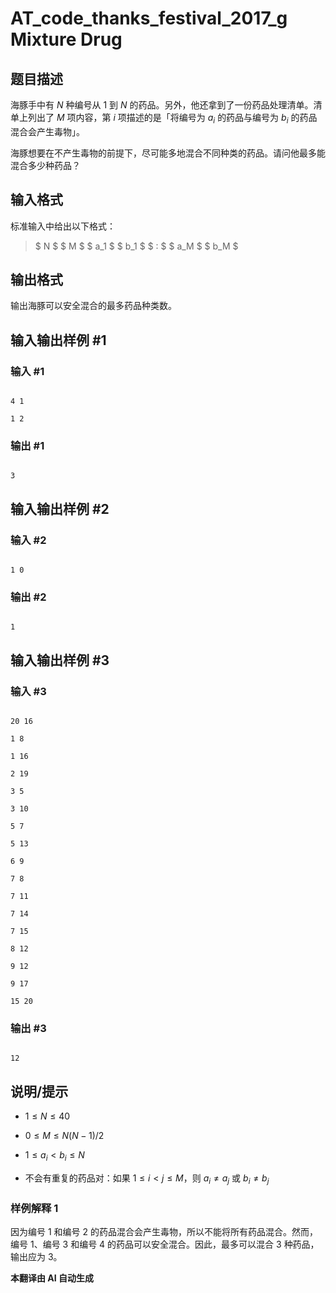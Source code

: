 # AT_code_thanks_festival_2017_g Mixture Drug

## 题目描述

海豚手中有 $N$ 种编号从 $1$ 到 $N$ 的药品。另外，他还拿到了一份药品处理清单。清单上列出了 $M$ 项内容，第 $i$ 项描述的是「将编号为 $a_i$ 的药品与编号为 $b_i$ 的药品混合会产生毒物」。

海豚想要在不产生毒物的前提下，尽可能多地混合不同种类的药品。请问他最多能混合多少种药品？

## 输入格式

标准输入中给出以下格式：

> $ N $ $ M $ $ a_1 $ $ b_1 $ $ : $ $ a_M $ $ b_M $

## 输出格式

输出海豚可以安全混合的最多药品种类数。

## 输入输出样例 #1

### 输入 #1

```
4 1
1 2
```

### 输出 #1

```
3
```

## 输入输出样例 #2

### 输入 #2

```
1 0
```

### 输出 #2

```
1
```

## 输入输出样例 #3

### 输入 #3

```
20 16
1 8
1 16
2 19
3 5
3 10
5 7
5 13
6 9
7 8
7 11
7 14
7 15
8 12
9 12
9 17
15 20
```

### 输出 #3

```
12
```

## 说明/提示

- $1 \leq N \leq 40$
- $0 \leq M \leq N(N-1)/2$
- $1 \leq a_i < b_i \leq N$
- 不会有重复的药品对：如果 $1 \leq i < j \leq M$，则 $a_i \neq a_j$ 或 $b_i \neq b_j$

### 样例解释 1

因为编号 $1$ 和编号 $2$ 的药品混合会产生毒物，所以不能将所有药品混合。然而，编号 $1$、编号 $3$ 和编号 $4$ 的药品可以安全混合。因此，最多可以混合 $3$ 种药品，输出应为 $3$。

 **本翻译由 AI 自动生成**